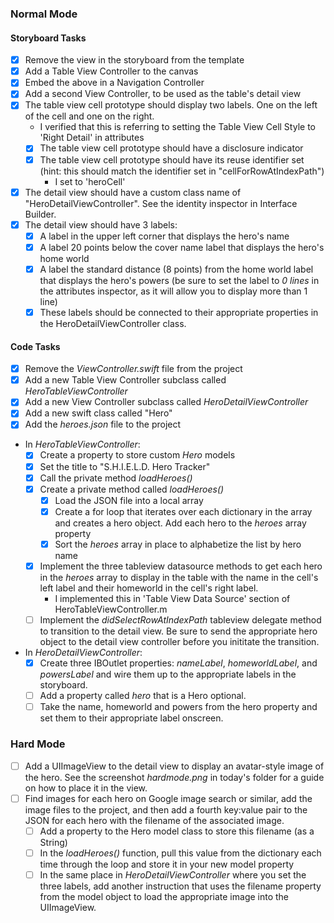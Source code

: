 ### Normal Mode

#### Storyboard Tasks
* [x] Remove the view in the storyboard from the template
* [x] Add a Table View Controller to the canvas
* [x] Embed the above in a Navigation Controller
* [x] Add a second View Controller, to be used as the table's detail view
* [x] The table view cell prototype should display two labels. One on the left of the cell and one on the right.
	* I verified that this is referring to setting the Table View Cell Style to 'Right Detail' in attributes
    * [x] The table view cell prototype should have a disclosure indicator
    * [x] The table view cell prototype should have its reuse identifier set (hint: this should match the identifier set in "cellForRowAtIndexPath")
    	* I set to 'heroCell'
* [x] The detail view should have a custom class name of "HeroDetailViewController". See the identity inspector in Interface Builder.
* [x] The detail view should have 3 labels:
    * [x] A label in the upper left corner that displays the hero's name
    * [x] A label 20 points below the cover name label that displays the hero's home world
    * [x] A label the standard distance (8 points) from the home world label that displays the hero's powers (be sure to set the label to _0 lines_ in the attributes inspector, as it will allow you to display more than 1 line)
    * [x] These labels should be connected to their appropriate properties in the HeroDetailViewController class.

#### Code Tasks
* [x] Remove the _ViewController.swift_ file from the project
* [x] Add a new Table View Controller subclass called _HeroTableViewController_
* [x] Add a new View Controller subclass called _HeroDetailViewController_
* [x] Add a new swift class called "Hero"
* [x] Add the _heroes.json_ file to the project
* In _HeroTableViewController_:
    * [x] Create a property to store custom _Hero_ models
    * [x] Set the title to "S.H.I.E.L.D. Hero Tracker"
    * [x] Call the private method _loadHeroes()_
    * [x] Create a private method called _loadHeroes()_
        * [x] Load the JSON file into a local array
        * [x] Create a for loop that iterates over each dictionary in the array and creates a hero object. Add each hero to the _heroes_ array property
        * [x] Sort the _heroes_ array in place to alphabetize the list by hero name
    * [x] Implement the three tableview datasource methods to get each hero in the _heroes_ array to display in the table with the name in the cell's left label and their homeworld in the cell's right label.
    	* I implemented this in 'Table View Data Source' section of HeroTableViewController.m
    * [ ] Implement the _didSelectRowAtIndexPath_ tableview delegate method to transition to the detail view. Be sure to send the appropriate hero object to the detail view controller before you inititate the transition.
* In _HeroDetailViewController_:
    * [x] Create three IBOutlet properties: _nameLabel_, _homeworldLabel_, and _powersLabel_ and wire them up to the appropriate labels in the storyboard.
    * [ ] Add a property called _hero_ that is a Hero optional.
    * [ ] Take the name, homeworld and powers from the hero property and set them to their appropriate label onscreen.

### Hard Mode

* [ ] Add a UIImageView to the detail view to display an avatar-style image of the hero. See the screenshot _hardmode.png_ in today's folder for a guide on how to place it in the view.
* [ ] Find images for each hero on Google image search or similar, add the image files to the project, and then add a fourth key:value pair to the JSON for each hero with the filename of the associated image.
    * [ ] Add a property to the Hero model class to store this filename (as a String)
    * [ ] In the _loadHeroes()_ function, pull this value from the dictionary each time through the loop and store it in your new model property
    * [ ] In the same place in _HeroDetailViewController_ where you set the three labels, add another instruction that uses the filename property from the model object to load the appropriate image into the UIImageView.